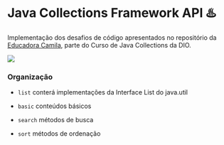 # Java Collections Framework API ♨️
Implementação dos desafios de código apresentados no repositório da [Educadora Camila](https://github.com/cami-la/collections-java-api-2023/tree/master/src/main/java/list), parte do Curso de Java Collections da DIO.

<img src="https://github.com/cami-la/collections-java-api-2023/blob/master/assets/image/list-interface-hierarchy.png">

### Organização
* `list` conterá implementações da Interface List do java.util

* `basic` conteúdos básicos
* `search` métodos de busca
* `sort` métodos de ordenação 

 